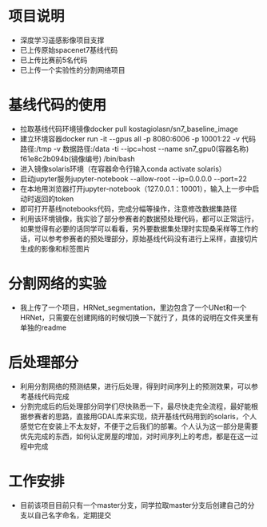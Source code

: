 # 项目说明
* 深度学习遥感影像项目支撑
* 已上传原始spacenet7基线代码
* 已上传比赛前5名代码
* 已上传一个实验性的分割网络项目

# 基线代码的使用
* 拉取基线代码环境镜像docker pull kostagiolasn/sn7_baseline_image
* 建立环境容器docker run -it --gpus all  -p 8080:6006 -p 10001:22 -v 代码路径:/tmp -v 数据路径:/data  -ti --ipc=host --name sn7_gpu0(容器名称) f61e8c2b094b(镜像编号)  /bin/bash
* 进入镜像solaris环境（在容器命令行输入conda activate solaris）
* 启动jupyter服务jupyter-notebook --allow-root --ip=0.0.0.0 --port=22
* 在本地用浏览器打开jupyter-notebook（127.0.0.1：10001），输入上一步中启动时返回的token
* 即可打开基线notebooks代码，完成分幅等操作，注意修改数据集路径
* 利用该环境镜像，我实验了部分参赛者的数据预处理代码，都可以正常运行，如果觉得有必要的话同学可以看看，另外要数据集处理时实现桑采样等工作的话，可以参考参赛者的预处理部分，原始基线代码没有进行上采样，直接切片生成的影像和标签图片

# 分割网络的实验
* 我上传了一个项目，HRNet_segmentation，里边包含了一个UNet和一个HRNet，只需要在创建网络的时候切换一下就行了，具体的说明在文件夹里有单独的readme

# 后处理部分
* 利用分割网络的预测结果，进行后处理，得到时间序列上的预测效果，可以参考基线代码完成
* 分割完成后的后处理部分同学们尽快熟悉一下，最尽快走完全流程，最好能根据参赛者的思路，直接用GDAL库来实现，绕开基线代码用到的solaris，个人感觉它在安装上不太友好，不便于之后我们的部署。个人认为这一部分是需要优先完成的东西，如何认定房屋的增加，对时间序列上的考虑，都是在这一过程中完成

# 工作安排
* 目前该项目目前只有一个master分支，同学拉取master分支后创建自己的分支以自己名字命名，定期提交
